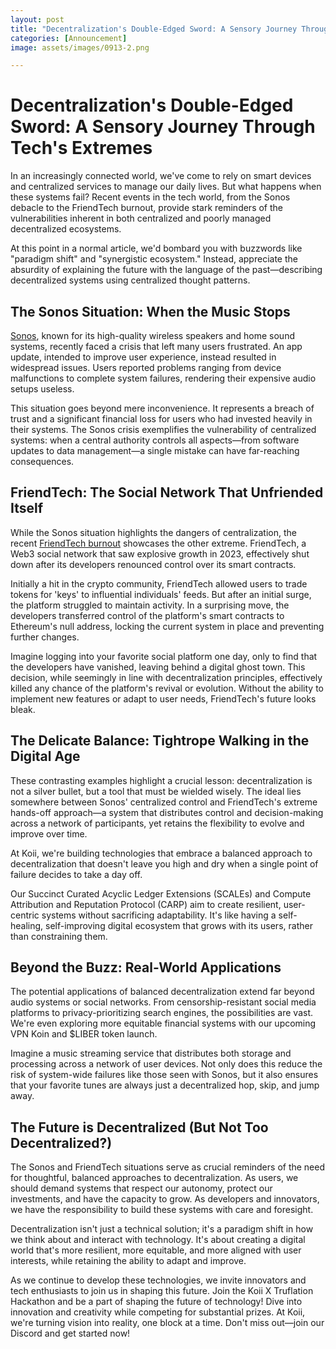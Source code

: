```yaml
---
layout: post
title: "Decentralization's Double-Edged Sword: A Sensory Journey Through Tech's Extremes"
categories: [Announcement]
image: assets/images/0913-2.png

---
```


# Decentralization's Double-Edged Sword: A Sensory Journey Through Tech's Extremes

In an increasingly connected world, we've come to rely on smart devices and centralized services to manage our daily lives. But what happens when these systems fail? Recent events in the tech world, from the Sonos debacle to the FriendTech burnout, provide stark reminders of the vulnerabilities inherent in both centralized and poorly managed decentralized ecosystems.

At this point in a normal article, we'd bombard you with buzzwords like "paradigm shift" and "synergistic ecosystem." Instead, appreciate the absurdity of explaining the future with the language of the past—describing decentralized systems using centralized thought patterns.

## The Sonos Situation: When the Music Stops

[Sonos](https://www.sonos.com/en-gb/home), known for its high-quality wireless speakers and home sound systems, recently faced a crisis that left many users frustrated. An app update, intended to improve user experience, instead resulted in widespread issues. Users reported problems ranging from device malfunctions to complete system failures, rendering their expensive audio setups useless.

This situation goes beyond mere inconvenience. It represents a breach of trust and a significant financial loss for users who had invested heavily in their systems. The Sonos crisis exemplifies the vulnerability of centralized systems: when a central authority controls all aspects—from software updates to data management—a single mistake can have far-reaching consequences.

## FriendTech: The Social Network That Unfriended Itself

While the Sonos situation highlights the dangers of centralization, the recent [FriendTech burnout](https://www.theblock.co/post/315172/friend-tech-team-renounces-control-of-smart-contracts-following-stagnant-growth?modal=newsletter) showcases the other extreme. FriendTech, a Web3 social network that saw explosive growth in 2023, effectively shut down after its developers renounced control over its smart contracts.

Initially a hit in the crypto community, FriendTech allowed users to trade tokens for 'keys' to influential individuals' feeds. But after an initial surge, the platform struggled to maintain activity. In a surprising move, the developers transferred control of the platform's smart contracts to Ethereum's null address, locking the current system in place and preventing further changes.

Imagine logging into your favorite social platform one day, only to find that the developers have vanished, leaving behind a digital ghost town. This decision, while seemingly in line with decentralization principles, effectively killed any chance of the platform's revival or evolution. Without the ability to implement new features or adapt to user needs, FriendTech's future looks bleak.

## The Delicate Balance: Tightrope Walking in the Digital Age

These contrasting examples highlight a crucial lesson: decentralization is not a silver bullet, but a tool that must be wielded wisely. The ideal lies somewhere between Sonos' centralized control and FriendTech's extreme hands-off approach—a system that distributes control and decision-making across a network of participants, yet retains the flexibility to evolve and improve over time.

At Koii, we're building technologies that embrace a balanced approach to decentralization that doesn't leave you high and dry when a single point of failure decides to take a day off.

Our Succinct Curated Acyclic Ledger Extensions (SCALEs) and Compute Attribution and Reputation Protocol (CARP) aim to create resilient, user-centric systems without sacrificing adaptability. It's like having a self-healing, self-improving digital ecosystem that grows with its users, rather than constraining them.

## Beyond the Buzz: Real-World Applications

The potential applications of balanced decentralization extend far beyond audio systems or social networks. From censorship-resistant social media platforms to privacy-prioritizing search engines, the possibilities are vast. We're even exploring more equitable financial systems with our upcoming VPN Koin and $LIBER token launch.

Imagine a music streaming service that distributes both storage and processing across a network of user devices. Not only does this reduce the risk of system-wide failures like those seen with Sonos, but it also ensures that your favorite tunes are always just a decentralized hop, skip, and jump away.

## The Future is Decentralized (But Not Too Decentralized?)

The Sonos and FriendTech situations serve as crucial reminders of the need for thoughtful, balanced approaches to decentralization. As users, we should demand systems that respect our autonomy, protect our investments, and have the capacity to grow. As developers and innovators, we have the responsibility to build these systems with care and foresight.

Decentralization isn't just a technical solution; it's a paradigm shift in how we think about and interact with technology. It's about creating a digital world that's more resilient, more equitable, and more aligned with user interests, while retaining the ability to adapt and improve.

As we continue to develop these technologies, we invite innovators and tech enthusiasts to join us in shaping this future. Join the Koii X Truflation Hackathon and be a part of shaping the future of technology! Dive into innovation and creativity while competing for substantial prizes. At Koii, we're turning vision into reality, one block at a time. Don't miss out—join our Discord and get started now!
